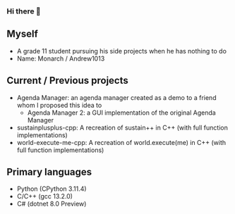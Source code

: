 ### Hi there 👋

## Myself
- A grade 11 student pursuing his side projects when he has nothing to do
- Name: Monarch / Andrew1013

## Current / Previous projects
- Agenda Manager: an agenda manager created as a demo to a friend whom I proposed this idea to
  - Agenda Manager 2: a GUI implementation of the original Agenda Manager 
- sustainplusplus-cpp: A recreation of sustain++ in C++ (with full function implementations)
- world-execute-me-cpp: A recreation of world.execute(me) in C++ (with full function implementations)

## Primary languages
- Python (CPython 3.11.4)
- C/C++ (gcc 13.2.0)
- C# (dotnet 8.0 Preview)
 
<!--
**Andrew1013-development/Andrew1013-development** is a ✨ _special_ ✨ repository because its `README.md` (this file) appears on your GitHub profile.

Here are some ideas to get you started:

- 🔭 I’m currently working on ...
- 🌱 I’m currently learning ...
- 👯 I’m looking to collaborate on ...
- 🤔 I’m looking for help with ...
- 💬 Ask me about ...
- 📫 How to reach me: ...
- 😄 Pronouns: ...
- ⚡ Fun fact: ...
-->
